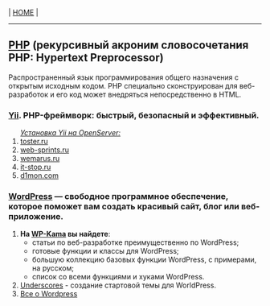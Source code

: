 <p>
  <span>| <a href="https://github.com/vik-vavilikhin/vik-vavilikhin.github.io">HOME</a> |</span>
</p>
<hr>

<h2><a href="http://php.net/">PHP</a> (рекурсивный акроним словосочетания PHP: Hypertext Preprocessor)</h2>  
<p>Распространенный язык программирования общего назначения с открытым исходным кодом. PHP специально сконструирован для веб-разработок и его код может внедряться непосредственно в HTML.</p>

<h3><a href="https://www.yiiframework.com/">Yii</a>. PHP-фреймворк: быстрый, безопасный и эффективный.</h3>
<ol>
  <u><i>Установка Yii на OpenServer:</i></u>
  <li>
    <a href="https://toster.ru/q/170497">toster.ru</a>
  </li>
  <li>
    <a href="http://web-sprints.ru/ustanovka-yii2-na-openserver/">web-sprints.ru</a>
  </li>
  <li>
    <a href="http://wemarus.ru/yii-2/319-ustanovka-yii-na-openserver.html">wemarus.ru</a>
  </li>
  <li>
    <a href="https://it-stop.ru/razrabotka-sajtov/ustanovka-yii2-na-openserver/">it-stop.ru</a>
  </li>
  <li>
    <a href="https://d1mon.com/n/1355">d1mon.com</a>
  </li>
</ol>

<h3><a href="https://ru.wordpress.org/">WordPress</a> — свободное программное обеспечение, которое поможет вам создать красивый сайт, блог или веб-приложение.</h3>
<ol>
  <li>
    <b>На <a href="https://wp-kama.ru/">WP-Kama</a> вы найдете</b>: 
    <ul>
      <li>статьи по веб-разработке преимущественно по WordPress;</li>
      <li>готовые функции и классы для WordPress;</li>
      <li>большую коллекцию базовых функции WordPress, с примерами, на русском;</li>
      <li>список со всеми функциями и хуками WordPress.</li>
    </ul>
  </li>
  <li>
    <a href="http://underscores.me/">Underscores</a> - создание стартовой темы для WorldPress.
  </li>
  <li>
    <a href="http://wpnews.ru/">Все о Wordpress</a>
  </li>
</ol>